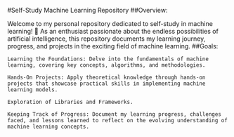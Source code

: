 #Self-Study Machine Learning Repository
##Overview:

Welcome to my personal repository dedicated to self-study in machine learning! 🚀 As an enthusiast passionate about the endless possibilities of artificial intelligence, this repository documents my learning journey, progress, and projects in the exciting field of machine learning.
##Goals:

    Learning the Foundations: Delve into the fundamentals of machine learning, covering key concepts, algorithms, and methodologies.

    Hands-On Projects: Apply theoretical knowledge through hands-on projects that showcase practical skills in implementing machine learning models.

    Exploration of Libraries and Frameworks.

    Keeping Track of Progress: Document my learning progress, challenges faced, and lessons learned to reflect on the evolving understanding of machine learning concepts.
